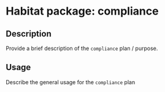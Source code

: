 # Habitat package: compliance

## Description

Provide a brief description of the `compliance` plan / purpose.

## Usage

Describe the general usage for the `compliance` plan

